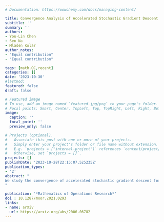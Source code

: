 ```yaml
---
# Documentation: https://wowchemy.com/docs/managing-content/

title: Convergence Analysis of Accelerated Stochastic Gradient Descent under the Growth Condition
subtitle: ''
summary: ''
authors:
- You-Lin Chen
- Sen Na
- Mladen Kolar
author_notes:
- "Equal contribution"
- "Equal contribution"

tags: [math.OC,recent]
categories: []
date: '2023-10-30'
#lastmod:
featured: false
draft: false

# Featured image
# To use, add an image named `featured.jpg/png` to your page's folder.
# Focal points: Smart, Center, TopLeft, Top, TopRight, Left, Right, BottomLeft, Bottom, BottomRight.
image:
  caption: ''
  focal_point: ''
  preview_only: false

# Projects (optional).
#   Associate this post with one or more of your projects.
#   Simply enter your project's folder or file name without extension.
#   E.g. `projects = ["internal-project"]` references `content/project/deep-learning/index.md`.
#   Otherwise, set `projects = []`.
projects: []
publishDate: '2023-10-28T22:15:07.525235Z'
publication_types:
- '2'
abstract: "
We study the convergence of accelerated stochastic gradient descent for strongly convex objectives under the **growth condition**, which states that the variance of stochastic gradient is bounded by a multiplicative part that grows with the full gradient, and a constant additive part. Through the lens of the growth condition, we investigate four widely used accelerated methods: **Nesterov's accelerated method** (NAM), **robust momentum method** (RMM), **accelerated dual averaging method** (DAM+), and **implicit DAM+** (iDAM+). While these methods are known to improve the convergence rate of SGD under the condition that the stochastic gradient has bounded variance, it is not well understood how their convergence rates are affected by the multiplicative noise. In this paper, we show that these methods all converge to a neighborhood of the optimum with accelerated convergence rates (compared to SGD) even under the growth condition. In particular, NAM, RMM, iDAM+ enjoy acceleration only with a mild multiplicative noise, while DAM+ enjoys acceleration even with a large multiplicative noise. Furthermore, we propose a generic tail-averaged scheme that allows the accelerated rates of DAM+ and iDAM+ to nearly attain the theoretical lower bound (up to a logarithmic factor in the variance term). We conduct numerical experiments to support our theoretical conclusions.
"

publication: '*Mathematics of Operations Research*'
doi : 10.1287/moor.2021.0293
links:
- name: arXiv
  url: https://arxiv.org/abs/2006.06782
---
```

